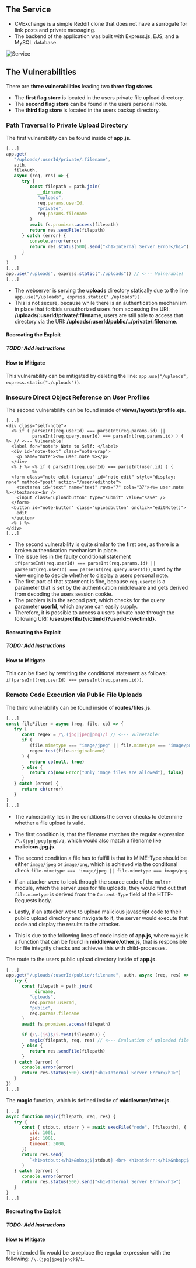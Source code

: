 ## The Service

-  CVExchange is a simple Reddit clone that does not have a surrogate for link posts and private messaging.
-  The backend of the application was built with Express.js, EJS, and a MySQL database.

![Service](./img/fp.PNG)

## The Vulnerabilities

There are **three vulnerabilities** leading two **three flag stores**.

-  The **first flag store** is located in the users private file upload directory.
-  The **second flag store** can be found in the users personal note.
-  The **third flag store** is located in the users backup directory.

### Path Traversal to Private Upload Directory

The first vulnerability can be found inside of **app.js**.

```js
[...]
app.get(
   "/uploads/:userId/private/:filename",
   auth,
   fileAuth,
   async (req, res) => {
      try {
         const filepath = path.join(
            __dirname,
            "uploads",
            req.params.userId,
            "private",
            req.params.filename
         )
         await fs.promises.access(filepath)
         return res.sendFile(filepath)
      } catch (error) {
         console.error(error)
         return res.status(500).send("<h1>Internal Server Error</h1>")
      }
   }
)
[...]
app.use("/uploads", express.static("./uploads")) // <--- Vulnerable!
[...]
```

-  The webserver is serving the **uploads** directory statically due to the line `app.use("/uploads", express.static("./uploads"))`.
-  This is not secure, because while there is an authentication mechanism in place that forbids unauthorized users from accessing the URI: **/uploads/:userId/private/:filename**,
   users are still able to access that directory via the URI: **/uploads/:userId/public/../private/:filename**.

#### Recreating the Exploit

##### TODO: Add instructions

#### How to Mitigate

This vulnerability can be mitigated by deleting the line: `app.use("/uploads", express.static("./uploads"))`.

### Insecure Direct Object Reference on User Profiles

The second vulnerability can be found inside of **views/layouts/profile.ejs**.

```ejs
[...]
<div class="self-note">
  <% if ( parseInt(req.userId) === parseInt(req.params.id) ||
          parseInt(req.query.userId) === parseInt(req.params.id) ) { %> // <--- Vulnerable!
  <label for="note"> Note to Self: </label>
  <div id="note-text" class="note-wrap">
    <p name="note"><%= user.note %></p>
  </div>
  <% } %> <% if ( parseInt(req.userId) === parseInt(user.id) ) {
          %>
  <form class="note-edit-textarea" id="note-edit" style="display: none" method="post" action="/user/editnote">
    <textarea id="text" name="text" rows="7" cols="37"><%= user.note %></textarea><br />
    <input class="uploadbutton" type="submit" value="save" />
  </form>
  <button id="note-button" class="uploadbutton" onclick="editNote()">
    edit
  </button>
  <% } %>
</div>
[...]
```

-  The second vulnerability is quite similar to the first one, as there is a broken authentication mechanism in place.
-  The issue lies in the faulty conditional statement `if(parseInt(req.userId) === parseInt(req.params.id) || parseInt(req.userId) === parseInt(req.query.userId))`, used by the view engine to decide whether to display a users personal note.
-  The first part of that statement is fine, because `req.userId` is a parameter that is set by the authentication middleware and gets derived from decoding the users session cookie.
-  The problem is in the second part, which checks for the query parameter **userId**, which anyone can easily supply.
-  Therefore, it is possible to access a users private note through the following URI: **/user/profile/{victimId}?userId={victimId}**.

#### Recreating the Exploit

##### TODO: Add Instructions

#### How to Mitigate

This can be fixed by rewriting the conditional statement as follows: `if(parseInt(req.userId) === parseInt(req.params.id))`.

### Remote Code Execution via Public File Uploads

The third vulnerability can be found inside of **routes/files.js**.

```js
[...]
const fileFilter = async (req, file, cb) => {
   try {
      const regex = /\.(jpg|jpeg|png)/i // <--- Vulnerable!
      if (
         (file.mimetype === "image/jpeg" || file.mimetype === "image/png") && // <--- Vulnerable!
         regex.test(file.originalname)
      ) {
         return cb(null, true)
      } else {
         return cb(new Error("Only image files are allowed"), false)
      }
   } catch (error) {
      return cb(error)
   }
}
[...]
```

-  The vulnerability lies in the conditions the server checks to determine whether a file upload is valid.
-  The first condition is, that the filename matches the regular expression `/\.(jpg|jpeg|png)/i`, which would also match a filename like **malicious.jpg.js**.
-  The second condition a file has to fulfill is that its MIME-Type should be either `image/jpeg` or `image/png`, which is achieved via the conditonal check `file.mimetype === 'image/jpeg || file.mimetype === image/png`.
-  If an attacker were to look through the source code of the `multer` module, which the server uses for file uploads, they would find out that `file.mimetype` is derived from the `Content-Type` field of the HTTP-Requests body.
-  Lastly, if an attacker were to upload malicious javascript code to their public upload directory and navigate to it, the server would execute that code and display the results to the attacker.

-  This is due to the following lines of code inside of **app.js**, where `magic` is a function that can be found in **middleware/other.js**, that is responsible for file integrity checks and achieves this with child-processes.

The route to the users public upload directory inside of **app.js**.

```js
[...]
app.get("/uploads/:userId/public/:filename", auth, async (req, res) => {
   try {
      const filepath = path.join(
         __dirname,
         "uploads",
         req.params.userId,
         "public",
         req.params.filename
      )
      await fs.promises.access(filepath)

      if (/\.(js)$/i.test(filepath)) {
         magic(filepath, req, res) // <--- Evaluation of uploaded file starts here!
      } else {
         return res.sendFile(filepath)
      }
   } catch (error) {
      console.error(error)
      return res.status(500).send("<h1>Internal Server Error</h1>")
   }
})
[...]
```

The **magic** function, which is defined inside of **middleware/other.js**.

```js
[...]
async function magic(filepath, req, res) {
   try {
      const { stdout, stderr } = await execFile("node", [filepath], {
         uid: 1001,
         gid: 1001,
         timeout: 3000,
      })
      return res.send(
         `<h1>stdout:</h1>&nbsp;${stdout} <br> <h1>stderr:</h1>&nbsp;${stderr}`
      )
   } catch (error) {
      console.error(error)
      return res.status(500).send("<h1>Internal Server Error</h1>")
   }
}
[...]
```

#### Recreating the Exploit

##### TODO: Add Instructions

#### How to Mitigate

The intended fix would be to replace the regular expression with the following: `/\.(jpg|jpeg|png)$/i`.
